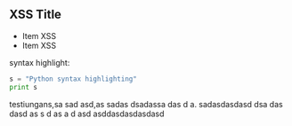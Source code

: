 XSS Title
-------

* Item XSS
* Item XSS


syntax highlight:

```python
s = "Python syntax highlighting"
print s
```

testiungans,sa sad asd,as sadas dsadassa das d a.
sadasdasdasd  dsa das dasd 
as 
s d
as 
a
 d
asd asddasdasdasdasd

